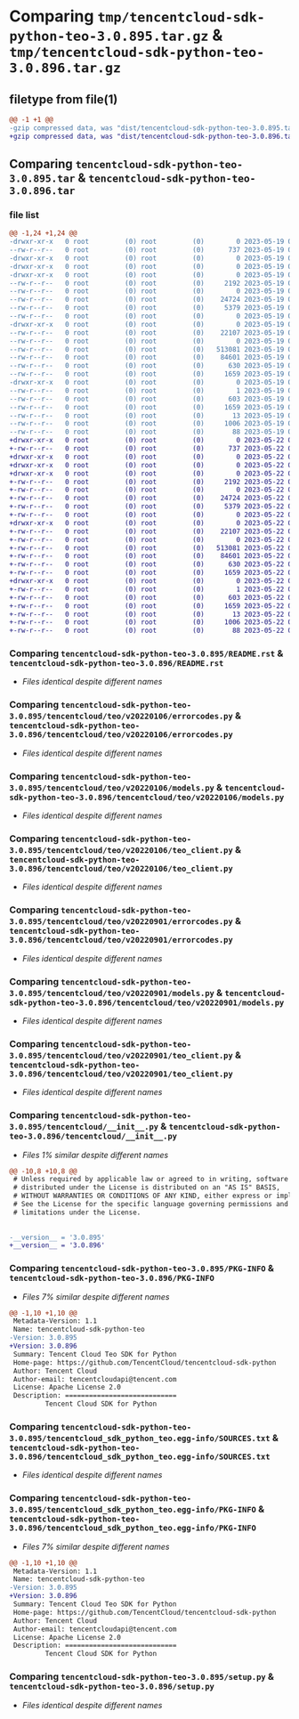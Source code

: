 # Comparing `tmp/tencentcloud-sdk-python-teo-3.0.895.tar.gz` & `tmp/tencentcloud-sdk-python-teo-3.0.896.tar.gz`

## filetype from file(1)

```diff
@@ -1 +1 @@
-gzip compressed data, was "dist/tencentcloud-sdk-python-teo-3.0.895.tar", last modified: Fri May 19 03:02:08 2023, max compression
+gzip compressed data, was "dist/tencentcloud-sdk-python-teo-3.0.896.tar", last modified: Mon May 22 00:34:20 2023, max compression
```

## Comparing `tencentcloud-sdk-python-teo-3.0.895.tar` & `tencentcloud-sdk-python-teo-3.0.896.tar`

### file list

```diff
@@ -1,24 +1,24 @@
-drwxr-xr-x   0 root         (0) root         (0)        0 2023-05-19 03:02:08.000000 tencentcloud-sdk-python-teo-3.0.895/
--rw-r--r--   0 root         (0) root         (0)      737 2023-05-19 03:02:08.000000 tencentcloud-sdk-python-teo-3.0.895/README.rst
-drwxr-xr-x   0 root         (0) root         (0)        0 2023-05-19 03:02:08.000000 tencentcloud-sdk-python-teo-3.0.895/tencentcloud/
-drwxr-xr-x   0 root         (0) root         (0)        0 2023-05-19 03:02:08.000000 tencentcloud-sdk-python-teo-3.0.895/tencentcloud/teo/
-drwxr-xr-x   0 root         (0) root         (0)        0 2023-05-19 03:02:08.000000 tencentcloud-sdk-python-teo-3.0.895/tencentcloud/teo/v20220106/
--rw-r--r--   0 root         (0) root         (0)     2192 2023-05-19 03:02:08.000000 tencentcloud-sdk-python-teo-3.0.895/tencentcloud/teo/v20220106/errorcodes.py
--rw-r--r--   0 root         (0) root         (0)        0 2023-05-19 03:02:08.000000 tencentcloud-sdk-python-teo-3.0.895/tencentcloud/teo/v20220106/__init__.py
--rw-r--r--   0 root         (0) root         (0)    24724 2023-05-19 03:02:08.000000 tencentcloud-sdk-python-teo-3.0.895/tencentcloud/teo/v20220106/models.py
--rw-r--r--   0 root         (0) root         (0)     5379 2023-05-19 03:02:08.000000 tencentcloud-sdk-python-teo-3.0.895/tencentcloud/teo/v20220106/teo_client.py
--rw-r--r--   0 root         (0) root         (0)        0 2023-05-19 03:02:08.000000 tencentcloud-sdk-python-teo-3.0.895/tencentcloud/teo/__init__.py
-drwxr-xr-x   0 root         (0) root         (0)        0 2023-05-19 03:02:08.000000 tencentcloud-sdk-python-teo-3.0.895/tencentcloud/teo/v20220901/
--rw-r--r--   0 root         (0) root         (0)    22107 2023-05-19 03:02:08.000000 tencentcloud-sdk-python-teo-3.0.895/tencentcloud/teo/v20220901/errorcodes.py
--rw-r--r--   0 root         (0) root         (0)        0 2023-05-19 03:02:08.000000 tencentcloud-sdk-python-teo-3.0.895/tencentcloud/teo/v20220901/__init__.py
--rw-r--r--   0 root         (0) root         (0)   513081 2023-05-19 03:02:08.000000 tencentcloud-sdk-python-teo-3.0.895/tencentcloud/teo/v20220901/models.py
--rw-r--r--   0 root         (0) root         (0)    84601 2023-05-19 03:02:08.000000 tencentcloud-sdk-python-teo-3.0.895/tencentcloud/teo/v20220901/teo_client.py
--rw-r--r--   0 root         (0) root         (0)      630 2023-05-19 03:02:08.000000 tencentcloud-sdk-python-teo-3.0.895/tencentcloud/__init__.py
--rw-r--r--   0 root         (0) root         (0)     1659 2023-05-19 03:02:08.000000 tencentcloud-sdk-python-teo-3.0.895/PKG-INFO
-drwxr-xr-x   0 root         (0) root         (0)        0 2023-05-19 03:02:08.000000 tencentcloud-sdk-python-teo-3.0.895/tencentcloud_sdk_python_teo.egg-info/
--rw-r--r--   0 root         (0) root         (0)        1 2023-05-19 03:02:08.000000 tencentcloud-sdk-python-teo-3.0.895/tencentcloud_sdk_python_teo.egg-info/dependency_links.txt
--rw-r--r--   0 root         (0) root         (0)      603 2023-05-19 03:02:08.000000 tencentcloud-sdk-python-teo-3.0.895/tencentcloud_sdk_python_teo.egg-info/SOURCES.txt
--rw-r--r--   0 root         (0) root         (0)     1659 2023-05-19 03:02:08.000000 tencentcloud-sdk-python-teo-3.0.895/tencentcloud_sdk_python_teo.egg-info/PKG-INFO
--rw-r--r--   0 root         (0) root         (0)       13 2023-05-19 03:02:08.000000 tencentcloud-sdk-python-teo-3.0.895/tencentcloud_sdk_python_teo.egg-info/top_level.txt
--rw-r--r--   0 root         (0) root         (0)     1006 2023-05-19 03:02:08.000000 tencentcloud-sdk-python-teo-3.0.895/setup.py
--rw-r--r--   0 root         (0) root         (0)       88 2023-05-19 03:02:08.000000 tencentcloud-sdk-python-teo-3.0.895/setup.cfg
+drwxr-xr-x   0 root         (0) root         (0)        0 2023-05-22 00:34:20.000000 tencentcloud-sdk-python-teo-3.0.896/
+-rw-r--r--   0 root         (0) root         (0)      737 2023-05-22 00:34:20.000000 tencentcloud-sdk-python-teo-3.0.896/README.rst
+drwxr-xr-x   0 root         (0) root         (0)        0 2023-05-22 00:34:20.000000 tencentcloud-sdk-python-teo-3.0.896/tencentcloud/
+drwxr-xr-x   0 root         (0) root         (0)        0 2023-05-22 00:34:20.000000 tencentcloud-sdk-python-teo-3.0.896/tencentcloud/teo/
+drwxr-xr-x   0 root         (0) root         (0)        0 2023-05-22 00:34:20.000000 tencentcloud-sdk-python-teo-3.0.896/tencentcloud/teo/v20220106/
+-rw-r--r--   0 root         (0) root         (0)     2192 2023-05-22 00:34:20.000000 tencentcloud-sdk-python-teo-3.0.896/tencentcloud/teo/v20220106/errorcodes.py
+-rw-r--r--   0 root         (0) root         (0)        0 2023-05-22 00:34:20.000000 tencentcloud-sdk-python-teo-3.0.896/tencentcloud/teo/v20220106/__init__.py
+-rw-r--r--   0 root         (0) root         (0)    24724 2023-05-22 00:34:20.000000 tencentcloud-sdk-python-teo-3.0.896/tencentcloud/teo/v20220106/models.py
+-rw-r--r--   0 root         (0) root         (0)     5379 2023-05-22 00:34:20.000000 tencentcloud-sdk-python-teo-3.0.896/tencentcloud/teo/v20220106/teo_client.py
+-rw-r--r--   0 root         (0) root         (0)        0 2023-05-22 00:34:20.000000 tencentcloud-sdk-python-teo-3.0.896/tencentcloud/teo/__init__.py
+drwxr-xr-x   0 root         (0) root         (0)        0 2023-05-22 00:34:20.000000 tencentcloud-sdk-python-teo-3.0.896/tencentcloud/teo/v20220901/
+-rw-r--r--   0 root         (0) root         (0)    22107 2023-05-22 00:34:20.000000 tencentcloud-sdk-python-teo-3.0.896/tencentcloud/teo/v20220901/errorcodes.py
+-rw-r--r--   0 root         (0) root         (0)        0 2023-05-22 00:34:20.000000 tencentcloud-sdk-python-teo-3.0.896/tencentcloud/teo/v20220901/__init__.py
+-rw-r--r--   0 root         (0) root         (0)   513081 2023-05-22 00:34:20.000000 tencentcloud-sdk-python-teo-3.0.896/tencentcloud/teo/v20220901/models.py
+-rw-r--r--   0 root         (0) root         (0)    84601 2023-05-22 00:34:20.000000 tencentcloud-sdk-python-teo-3.0.896/tencentcloud/teo/v20220901/teo_client.py
+-rw-r--r--   0 root         (0) root         (0)      630 2023-05-22 00:34:20.000000 tencentcloud-sdk-python-teo-3.0.896/tencentcloud/__init__.py
+-rw-r--r--   0 root         (0) root         (0)     1659 2023-05-22 00:34:20.000000 tencentcloud-sdk-python-teo-3.0.896/PKG-INFO
+drwxr-xr-x   0 root         (0) root         (0)        0 2023-05-22 00:34:20.000000 tencentcloud-sdk-python-teo-3.0.896/tencentcloud_sdk_python_teo.egg-info/
+-rw-r--r--   0 root         (0) root         (0)        1 2023-05-22 00:34:20.000000 tencentcloud-sdk-python-teo-3.0.896/tencentcloud_sdk_python_teo.egg-info/dependency_links.txt
+-rw-r--r--   0 root         (0) root         (0)      603 2023-05-22 00:34:20.000000 tencentcloud-sdk-python-teo-3.0.896/tencentcloud_sdk_python_teo.egg-info/SOURCES.txt
+-rw-r--r--   0 root         (0) root         (0)     1659 2023-05-22 00:34:20.000000 tencentcloud-sdk-python-teo-3.0.896/tencentcloud_sdk_python_teo.egg-info/PKG-INFO
+-rw-r--r--   0 root         (0) root         (0)       13 2023-05-22 00:34:20.000000 tencentcloud-sdk-python-teo-3.0.896/tencentcloud_sdk_python_teo.egg-info/top_level.txt
+-rw-r--r--   0 root         (0) root         (0)     1006 2023-05-22 00:34:20.000000 tencentcloud-sdk-python-teo-3.0.896/setup.py
+-rw-r--r--   0 root         (0) root         (0)       88 2023-05-22 00:34:20.000000 tencentcloud-sdk-python-teo-3.0.896/setup.cfg
```

### Comparing `tencentcloud-sdk-python-teo-3.0.895/README.rst` & `tencentcloud-sdk-python-teo-3.0.896/README.rst`

 * *Files identical despite different names*

### Comparing `tencentcloud-sdk-python-teo-3.0.895/tencentcloud/teo/v20220106/errorcodes.py` & `tencentcloud-sdk-python-teo-3.0.896/tencentcloud/teo/v20220106/errorcodes.py`

 * *Files identical despite different names*

### Comparing `tencentcloud-sdk-python-teo-3.0.895/tencentcloud/teo/v20220106/models.py` & `tencentcloud-sdk-python-teo-3.0.896/tencentcloud/teo/v20220106/models.py`

 * *Files identical despite different names*

### Comparing `tencentcloud-sdk-python-teo-3.0.895/tencentcloud/teo/v20220106/teo_client.py` & `tencentcloud-sdk-python-teo-3.0.896/tencentcloud/teo/v20220106/teo_client.py`

 * *Files identical despite different names*

### Comparing `tencentcloud-sdk-python-teo-3.0.895/tencentcloud/teo/v20220901/errorcodes.py` & `tencentcloud-sdk-python-teo-3.0.896/tencentcloud/teo/v20220901/errorcodes.py`

 * *Files identical despite different names*

### Comparing `tencentcloud-sdk-python-teo-3.0.895/tencentcloud/teo/v20220901/models.py` & `tencentcloud-sdk-python-teo-3.0.896/tencentcloud/teo/v20220901/models.py`

 * *Files identical despite different names*

### Comparing `tencentcloud-sdk-python-teo-3.0.895/tencentcloud/teo/v20220901/teo_client.py` & `tencentcloud-sdk-python-teo-3.0.896/tencentcloud/teo/v20220901/teo_client.py`

 * *Files identical despite different names*

### Comparing `tencentcloud-sdk-python-teo-3.0.895/tencentcloud/__init__.py` & `tencentcloud-sdk-python-teo-3.0.896/tencentcloud/__init__.py`

 * *Files 1% similar despite different names*

```diff
@@ -10,8 +10,8 @@
 # Unless required by applicable law or agreed to in writing, software
 # distributed under the License is distributed on an "AS IS" BASIS,
 # WITHOUT WARRANTIES OR CONDITIONS OF ANY KIND, either express or implied.
 # See the License for the specific language governing permissions and
 # limitations under the License.
 
 
-__version__ = '3.0.895'
+__version__ = '3.0.896'
```

### Comparing `tencentcloud-sdk-python-teo-3.0.895/PKG-INFO` & `tencentcloud-sdk-python-teo-3.0.896/PKG-INFO`

 * *Files 7% similar despite different names*

```diff
@@ -1,10 +1,10 @@
 Metadata-Version: 1.1
 Name: tencentcloud-sdk-python-teo
-Version: 3.0.895
+Version: 3.0.896
 Summary: Tencent Cloud Teo SDK for Python
 Home-page: https://github.com/TencentCloud/tencentcloud-sdk-python
 Author: Tencent Cloud
 Author-email: tencentcloudapi@tencent.com
 License: Apache License 2.0
 Description: ============================
         Tencent Cloud SDK for Python
```

### Comparing `tencentcloud-sdk-python-teo-3.0.895/tencentcloud_sdk_python_teo.egg-info/SOURCES.txt` & `tencentcloud-sdk-python-teo-3.0.896/tencentcloud_sdk_python_teo.egg-info/SOURCES.txt`

 * *Files identical despite different names*

### Comparing `tencentcloud-sdk-python-teo-3.0.895/tencentcloud_sdk_python_teo.egg-info/PKG-INFO` & `tencentcloud-sdk-python-teo-3.0.896/tencentcloud_sdk_python_teo.egg-info/PKG-INFO`

 * *Files 7% similar despite different names*

```diff
@@ -1,10 +1,10 @@
 Metadata-Version: 1.1
 Name: tencentcloud-sdk-python-teo
-Version: 3.0.895
+Version: 3.0.896
 Summary: Tencent Cloud Teo SDK for Python
 Home-page: https://github.com/TencentCloud/tencentcloud-sdk-python
 Author: Tencent Cloud
 Author-email: tencentcloudapi@tencent.com
 License: Apache License 2.0
 Description: ============================
         Tencent Cloud SDK for Python
```

### Comparing `tencentcloud-sdk-python-teo-3.0.895/setup.py` & `tencentcloud-sdk-python-teo-3.0.896/setup.py`

 * *Files identical despite different names*

